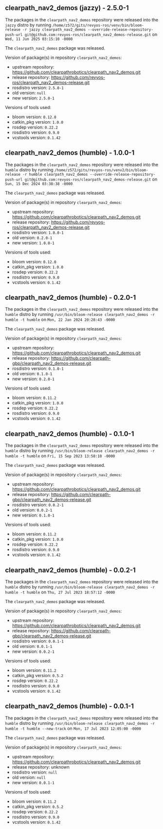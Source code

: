 ## clearpath_nav2_demos (jazzy) - 2.5.0-1

The packages in the `clearpath_nav2_demos` repository were released into the `jazzy` distro by running `/home/z572/gits/revyos-ros/venv/bin/bloom-release -r jazzy clearpath_nav2_demos --override-release-repository-push-url git@github.com:revyos-ros/clearpath_nav2_demos-release.git` on `Wed, 11 Jun 2025 03:15:10 -0000`

The `clearpath_nav2_demos` package was released.

Version of package(s) in repository `clearpath_nav2_demos`:

- upstream repository: https://github.com/clearpathrobotics/clearpath_nav2_demos.git
- release repository: https://github.com/revyos-ros/clearpath_nav2_demos-release.git
- rosdistro version: `2.5.0-1`
- old version: `null`
- new version: `2.5.0-1`

Versions of tools used:

- bloom version: `0.12.0`
- catkin_pkg version: `1.0.0`
- rosdep version: `0.22.2`
- rosdistro version: `0.9.0`
- vcstools version: `0.1.42`


## clearpath_nav2_demos (humble) - 1.0.0-1

The packages in the `clearpath_nav2_demos` repository were released into the `humble` distro by running `/home/z572/gits/revyos-ros/venv2/bin/bloom-release -r humble clearpath_nav2_demos --override-release-repository-push-url git@github.com:revyos-ros/clearpath_nav2_demos-release.git` on `Sun, 15 Dec 2024 03:38:38 -0000`

The `clearpath_nav2_demos` package was released.

Version of package(s) in repository `clearpath_nav2_demos`:

- upstream repository: https://github.com/clearpathrobotics/clearpath_nav2_demos.git
- release repository: https://github.com/revyos-ros/clearpath_nav2_demos-release.git
- rosdistro version: `1.0.0-1`
- old version: `0.2.0-1`
- new version: `1.0.0-1`

Versions of tools used:

- bloom version: `0.12.0`
- catkin_pkg version: `1.0.0`
- rosdep version: `0.22.2`
- rosdistro version: `0.9.0`
- vcstools version: `0.1.42`


## clearpath_nav2_demos (humble) - 0.2.0-1

The packages in the `clearpath_nav2_demos` repository were released into the `humble` distro by running `/usr/bin/bloom-release clearpath_nav2_demos -r humble -t humble` on `Mon, 22 Jan 2024 20:28:43 -0000`

The `clearpath_nav2_demos` package was released.

Version of package(s) in repository `clearpath_nav2_demos`:

- upstream repository: https://github.com/clearpathrobotics/clearpath_nav2_demos.git
- release repository: https://github.com/clearpath-gbp/clearpath_nav2_demos-release.git
- rosdistro version: `0.1.0-1`
- old version: `0.1.0-1`
- new version: `0.2.0-1`

Versions of tools used:

- bloom version: `0.11.2`
- catkin_pkg version: `1.0.0`
- rosdep version: `0.22.2`
- rosdistro version: `0.9.0`
- vcstools version: `0.1.42`


## clearpath_nav2_demos (humble) - 0.1.0-1

The packages in the `clearpath_nav2_demos` repository were released into the `humble` distro by running `/usr/bin/bloom-release clearpath_nav2_demos -r humble -t humble` on `Fri, 15 Sep 2023 13:58:10 -0000`

The `clearpath_nav2_demos` package was released.

Version of package(s) in repository `clearpath_nav2_demos`:

- upstream repository: https://github.com/clearpathrobotics/clearpath_nav2_demos.git
- release repository: https://github.com/clearpath-gbp/clearpath_nav2_demos-release.git
- rosdistro version: `0.0.2-1`
- old version: `0.0.2-1`
- new version: `0.1.0-1`

Versions of tools used:

- bloom version: `0.11.2`
- catkin_pkg version: `1.0.0`
- rosdep version: `0.22.2`
- rosdistro version: `0.9.0`
- vcstools version: `0.1.42`


## clearpath_nav2_demos (humble) - 0.0.2-1

The packages in the `clearpath_nav2_demos` repository were released into the `humble` distro by running `/usr/bin/bloom-release clearpath_nav2_demos -r humble -t humble` on `Thu, 27 Jul 2023 18:57:12 -0000`

The `clearpath_nav2_demos` package was released.

Version of package(s) in repository `clearpath_nav2_demos`:

- upstream repository: https://github.com/clearpathrobotics/clearpath_nav2_demos.git
- release repository: https://github.com/clearpath-gbp/clearpath_nav2_demos-release.git
- rosdistro version: `0.0.1-1`
- old version: `0.0.1-1`
- new version: `0.0.2-1`

Versions of tools used:

- bloom version: `0.11.2`
- catkin_pkg version: `0.5.2`
- rosdep version: `0.22.2`
- rosdistro version: `0.9.0`
- vcstools version: `0.1.42`


## clearpath_nav2_demos (humble) - 0.0.1-1

The packages in the `clearpath_nav2_demos` repository were released into the `humble` distro by running `/usr/bin/bloom-release clearpath_nav2_demos -r humble -t humble --new-track` on `Mon, 17 Jul 2023 12:05:00 -0000`

The `clearpath_nav2_demos` package was released.

Version of package(s) in repository `clearpath_nav2_demos`:

- upstream repository: https://github.com/clearpathrobotics/clearpath_nav2_demos.git
- release repository: unknown
- rosdistro version: `null`
- old version: `null`
- new version: `0.0.1-1`

Versions of tools used:

- bloom version: `0.11.2`
- catkin_pkg version: `0.5.2`
- rosdep version: `0.22.2`
- rosdistro version: `0.9.0`
- vcstools version: `0.1.42`


